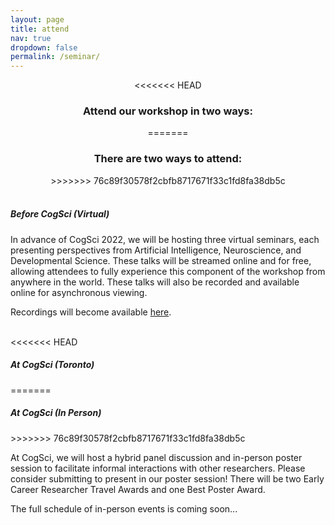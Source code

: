 ```yaml
---
layout: page
title: attend
nav: true
dropdown: false
permalink: /seminar/
---
```


<div style="text-align: center;">
<<<<<<< HEAD
<p><h3>Attend our workshop in two ways:</h3></p>
=======
<p><h3>There are two ways to attend:</h3></p>
>>>>>>> 76c89f30578f2cbfb8717671f33c1fd8fa38db5c
</div>

<br>

<div>
<p><h5><b>Before CogSci (Virtual)</b></h5></p>
</div>

<div>
<p>In advance of CogSci 2022, we will be hosting three virtual seminars, each presenting perspectives from Artificial Intelligence, Neuroscience, and Developmental Science. These talks will be streamed online and for free, allowing attendees to fully experience this component of the workshop from anywhere in the world. These talks will also be recorded and available online for asynchronous viewing.</p>

<p>Recordings will become available <a href = "https://images2symbols.github.io/schedule_1/">here</a>.</p>
</div>

<br>

<div>
<<<<<<< HEAD
<p><h5><b>At CogSci (Toronto)</b></h5></p>
=======
<p><h5><b>At CogSci (In Person)</b></h5></p>
>>>>>>> 76c89f30578f2cbfb8717671f33c1fd8fa38db5c
</div>

<div>
<p> At CogSci, we will host a hybrid panel discussion and in-person poster session to facilitate informal interactions with other researchers. Please consider submitting to present in our poster session! There will be two Early Career Researcher Travel Awards and one Best Poster Award. </p>

<p> The full schedule of in-person events is coming soon...</p>
</div>
